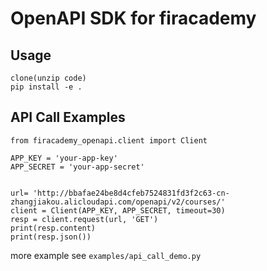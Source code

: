 OpenAPI SDK for firacademy
===

Usage
---

    clone(unzip code)
    pip install -e .


API Call Examples
---

    from firacademy_openapi.client import Client

    APP_KEY = 'your-app-key'
    APP_SECRET = 'your-app-secret'


    url= 'http://bbafae24be8d4cfeb7524831fd3f2c63-cn-zhangjiakou.alicloudapi.com/openapi/v2/courses/'
    client = Client(APP_KEY, APP_SECRET, timeout=30)
    resp = client.request(url, 'GET')
    print(resp.content)
    print(resp.json())

more example see `examples/api_call_demo.py`
